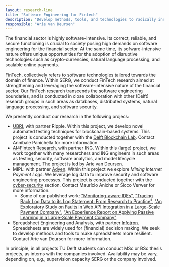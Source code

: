 ```yaml
---
layout: research-line
title: "Software Engineering for Fintech"
description: "Develop methods, tools, and technologies to radically innovate the software-intensive financial sector"
responsible: "Arie van Deursen"
---
```


The financial sector is highly software-intensive. 
Its correct, reliable, and secure functioning is crucial to society posing high demands on software engineering for the financial sector.
At the same time, its sofware-intensive nature offers unique opportunities for the adoption of disruptive technologies such as crypto-currencies, natural language processing, and scalable online payments.

FinTech, collectively refers to software technologies tailored towards the domain of finance.
Within SERG, we conduct FinTech research aimed at strengthening and leveraging the software-intensive nature of the financial sector. Our FinTech research transcends the software engineering boundaries, and is conducted in close collaboration with other (Delft) research groups in such areas as databases, distributed systems, natural language processing, and software security.

We presently conduct our research in the following projecs:

- [UBRI], with partner Ripple. Within this project, we develop novel automated testing techniques for blockchain-based systems. This project is conducted together with the [Delft Blockchain Lab][dbl]. Contact Annibale Panichella for more information.
- [AI4Fintech Research][afr], with partner ING. Within this (large) project, we work together with many researchers and ING engineers in such areas as testing, security, software analytics, and model lifecycle management. The project is led by Arie van Deursen.
- MIPL: with partner [Adyen]. Within this project we explore _Mining Internet Payment Logs_. We leverage log data to improve security and software engineering processes. This project is conducted together with the [cyber-security][sec] section. Contact Maurício Aniche or Sicco Verwer for more information.
	* Some of our published work: ["Monitoring-aware IDEs"](https://pure.tudelft.nl/portal/en/publications/monitoringaware-ides(88f9c01f-eae2-4514-b49b-c3a388eeda53).html), ["Tracing Back Log Data to its Log Statement: From Research to Practice"](https://pure.tudelft.nl/portal/en/publications/tracing-back-log-data-to-its-log-statement-from-research-to-practice(9fc4a63c-57bf-4a80-aca2-48f5a8fb08a3).html), ["An Exploratory Study on Faults in Web API Integration in a Large-Scale Payment Company"](https://pure.tudelft.nl/portal/en/publications/an-exploratory-study-on-faults-in-web-api-integration-in-a-largescale-payment-company(d8b594fe-f6d8-412a-83b7-cba8870f6cc9).html), ["An Experience Report on Applying Passive Learning in a Large-Scale Payment Company"](https://pure.tudelft.nl/portal/en/publications/an-experience-report-on-applying-passive-learning-in-a-largescale-payment-company(b463c54a-d69f-4db4-9fcc-cbeb6e2ddf09).html)
- Spreadsheet Engineering and Analysis, with partner [Infotron]. Spreadsheets are widely used for (financial) decision making. We seek to develop methods and tools to make spreadsheets more resilient. Contact Arie van Deursen for more information.

In principle, in all projects TU Delft students can conduct MSc or BSc thesis projects, as interns with the companies involved. Availability may be vary, depending on, e.g., supervision capacity SERG or the company involved.


[afr]: https://se.ewi.tudelft.nl/ai4fintech/
[ubri]: https://ubri.ripple.com/
[dbl]: https://www.tudelft.nl/delft-blockchain-lab/
[sec]: https://www.tudelft.nl/cybersecurity/
[infotron]: https://infotron.nl/
[adyen]: https://adyen.com